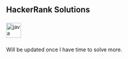 <h2 align="left">HackerRank Solutions</h2>

###

<div align="left">
  <img src="https://cdn.jsdelivr.net/gh/devicons/devicon/icons/java/java-original.svg" height="40" alt="java logo"  />
</div>

###

<p align="left">Will be updated once I have time to solve more.</p>

###
